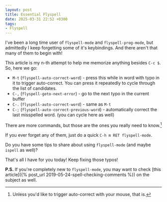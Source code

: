 ```yaml
---
layout: post
title: Essential Flyspell
date: 2025-03-31 22:52 +0300
tags:
- Flyspell
---
```


I've been a long time user of `flyspell-mode` and `flyspell-prog-mode`, but admittedly I
keep forgetting some of it's keybindings. And there aren't that many of them to begin with!

This article is my n-th attempt to help me memorize anything besides `C-c $`. So, here we go:

- `M-t` (`flyspell-auto-correct-word`) - press this while in word with typo in it to trigger auto-correct.
You can press it repeatedly to cycle through the list of candidates.
- `C-,` (`flyspell-goto-next-error`) - go to the next typo in the current buffer
- `C-.` (`flyspell-auto-correct-word`) - same as `M-t`
- `C-;` (`flyspell-auto-correct-previous-word`) - automatically correct the last misspelled word. (you can cycle here as well)

There are more commands, but those are the ones you really need to know.[^1]

If you ever forget any of them, just do a quick `C-h m RET flyspell-mode`.

Do you have some tips to share about using `flyspell-mode` (and maybe `ispell` as well)?

That's all I have for you today! Keep fixing those typos!

**P.S.** If you're completely new to `flyspell-mode`, you may want to check
[this article]({% post_url 2019-05-24-spell-checking-comments %}) on the subject as well.

[^1]: Unless you'd like to trigger auto-correct with your mouse, that is.

